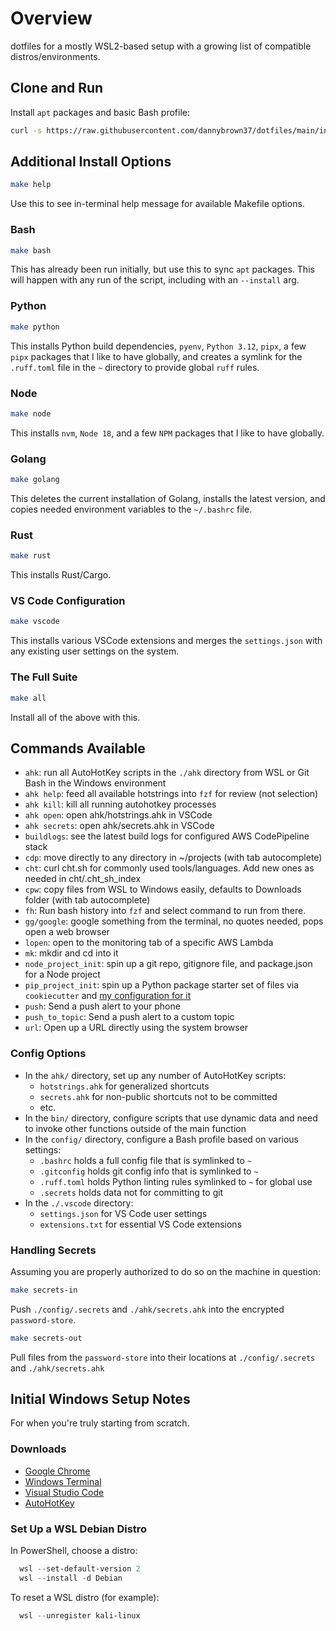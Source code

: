 # Overview

dotfiles for a mostly WSL2-based setup with a growing list of compatible distros/environments.

## Clone and Run

Install `apt` packages and basic Bash profile:

``` bash
curl -s https://raw.githubusercontent.com/dannybrown37/dotfiles/main/install/this_repo.sh | bash
```

## Additional Install Options

```bash
make help
```

Use this to see in-terminal help message for available Makefile options.

### Bash

```bash
make bash
```

This has already been run initially, but use this to sync `apt` packages.
This will happen with any run of the script, including with an `--install`
arg.

### Python

```bash
make python
```

This installs Python build dependencies, `pyenv`, `Python 3.12`, `pipx`, a
few `pipx` packages that I like to have globally, and creates a symlink
for the `.ruff.toml` file in the `~` directory to provide global `ruff` rules.

### Node

```bash
make node
```

This installs `nvm`, `Node 18`, and a few `NPM` packages that I like to
have globally.

### Golang

```bash
make golang
```

This deletes the current installation of Golang, installs the latest version,
and copies needed environment variables to the `~/.bashrc` file.

### Rust

```bash
make rust
```

This installs Rust/Cargo.

### VS Code Configuration

```bash
make vscode
```

This installs various VSCode extensions and merges the `settings.json` with
any existing user settings on the system.

### The Full Suite

```bash
make all
```

Install all of the above with this.

## Commands Available

* `ahk`: run all AutoHotKey scripts in the `./ahk` directory from WSL or Git Bash in the Windows environment
* `ahk help`: feed all available hotstrings into `fzf` for review (not selection)
* `ahk kill`: kill all running autohotkey processes
* `ahk open`: open ahk/hotstrings.ahk in VSCode
* `ahk secrets`: open ahk/secrets.ahk in VSCode
* `buildlogs`: see the latest build logs for configured AWS CodePipeline stack
* `cdp`: move directly to any directory in ~/projects (with tab autocomplete)
* `cht`: curl cht.sh for commonly used tools/languages. Add new ones as needed in cht/.cht_sh_index
* `cpw`: copy files from WSL to Windows easily, defaults to Downloads folder (with tab autocomplete)
* `fh`: Run bash history into `fzf` and select command to run from there.
* `gg/google`: google something from the terminal, no quotes needed, pops open a web browser
* `lopen`: open to the monitoring tab of a specific AWS Lambda
* `mk`: mkdir and cd into it
* `node_project_init`: spin up a git repo, gitignore file, and package.json for a Node project
* `pip_project_init`: spin up a Python package starter set of files via `cookiecutter` and [my configuration for it](https://github.com/dannybrown37/pip_package_cookiecutter)
* `push`: Send a push alert to your phone
* `push_to_topic`: Send a push alert to a custom topic
* `url`: Open up a URL directly using the system browser

### Config Options

* In the `ahk/` directory, set up any number of AutoHotKey scripts:
  * `hotstrings.ahk` for generalized shortcuts
  * `secrets.ahk` for non-public shortcuts not to be committed
  * etc.
* In the `bin/` directory, configure scripts that use dynamic data and need to invoke other functions outside of the main function
* In the `config/` directory, configure a Bash profile based on various settings:
  * `.bashrc` holds a full config file that is symlinked to `~`
  * `.gitconfig` holds git config info that is symlinked to `~`
  * `.ruff.toml` holds Python linting rules symlinked to `~` for global use
  * `.secrets` holds data not for committing to git
* In the `./.vscode` directory:
  * `settings.json` for VS Code user settings
  * `extensions.txt` for essential VS Code extensions

### Handling Secrets

Assuming you are properly authorized to do so on the machine in question:

```bash
make secrets-in
```

Push `./config/.secrets` and `./ahk/secrets.ahk` into the encrypted `password-store`.

```bash
make secrets-out
```

Pull files from the `password-store` into their locations at `./config/.secrets` and `./ahk/secrets.ahk`

## Initial Windows Setup Notes

For when you're truly starting from scratch.

### Downloads

* [Google Chrome](https://www.google.com/search?q=google+chrome+download)
* [Windows Terminal](https://www.google.com/search?q=windows+terminal+download)
* [Visual Studio Code](https://www.google.com/search?q=vs+code+download)
* [AutoHotKey](https://www.autohotkey.com/download/)

### Set Up a WSL Debian Distro

In PowerShell, choose a distro:

```powershell
  wsl --set-default-version 2
  wsl --install -d Debian
```

To reset a WSL distro (for example):

```powershell
  wsl --unregister kali-linux
```
